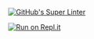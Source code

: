 [![GitHub's Super Linter](https://github.com/Logan-T-Connors/Unit1-02-HTML-Images-/workflows/GitHub's%20Super%20Linter/badge.svg)](https://github.com/Logan-T-Connors/Unit1-02-HTML-Images-/actions)

[![Run on Repl.it](https://repl.it/badge/github/Logan-T-Connors/Unit1-02-HTML-Images-)](https://repl.it/github/Logan-T-Connors/Unit1-02-HTML-Images-)